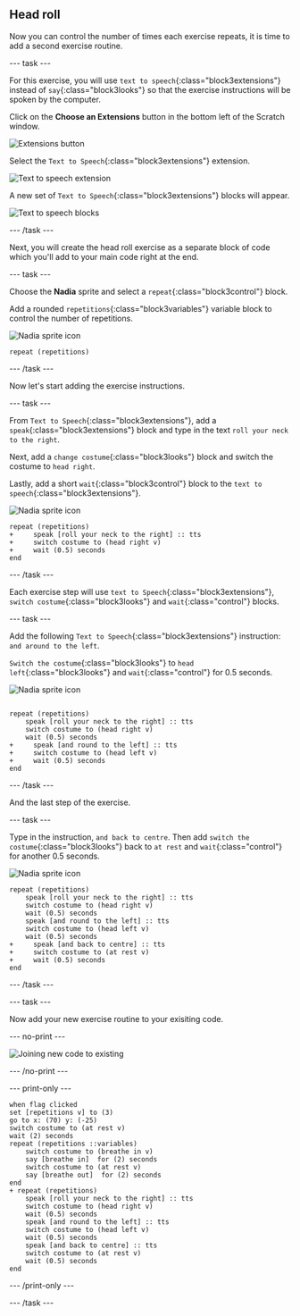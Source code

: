 ## Head roll

Now you can control the number of times each exercise repeats, it is time to add a second exercise routine.

--- task ---

For this exercise, you will use `text to speech`{:class="block3extensions"} instead of `say`{:class="block3looks"} so that the exercise instructions will be spoken by the computer.

Click on the **Choose an Extensions** button in the bottom left of the Scratch window.

![Extensions button](images/extensionsButton.png)

Select the `Text to Speech`{:class="block3extensions"} extension.

![Text to speech extension](images/textToSpeechExtension.png)

A new set of `Text to Speech`{:class="block3extensions"} blocks will appear.

![Text to speech blocks](images/textToSpeechBlocks.png)

--- /task ---

Next, you will create the head roll exercise as a separate block of code which you'll add to your main code right at the end.

--- task ---

Choose the **Nadia** sprite and select a `repeat`{:class="block3control"} block.

Add a rounded `repetitions`{:class="block3variables"} variable block to control the number of repetitions.

![Nadia sprite icon](images/nadia_sprite.png)

```blocks3
repeat (repetitions)
```

--- /task ---

Now let's start adding the exercise instructions.

--- task ---

From `Text to Speech`{:class="block3extensions"}, add a `speak`{:class="block3extensions"} block and type in the text `roll your neck to the right`.

Next, add a `change costume`{:class="block3looks"} block and switch the costume to `head right`.

Lastly, add a short `wait`{:class="block3control"} block to the `text to speech`{:class="block3extensions"}. 

![Nadia sprite icon](images/nadia_sprite.png)

```blocks3
repeat (repetitions)
+     speak [roll your neck to the right] :: tts
+     switch costume to (head right v)
+     wait (0.5) seconds
end
```

--- /task ---

Each exercise step will use `text to Speech`{:class="block3extensions"}, `switch costume`{:class="block3looks"} and `wait`{:class="control"} blocks.

--- task ---

Add the following `Text to Speech`{:class="block3extensions"} instruction: `and around to the left`.

`Switch the costume`{:class="block3looks"} to `head left`{:class="block3looks"} and `wait`{:class="control"} for 0.5 seconds.

![Nadia sprite icon](images/nadia_sprite.png)

```blocks3

repeat (repetitions)
    speak [roll your neck to the right] :: tts
    switch costume to (head right v)
    wait (0.5) seconds
+     speak [and round to the left] :: tts
+     switch costume to (head left v)
+     wait (0.5) seconds
end
```

--- /task ---

And the last step of the exercise.

--- task ---

Type in the instruction, `and back to centre`. Then add `switch the costume`{:class="block3looks"} back to `at rest` and `wait`{:class="control"} for another 0.5 seconds.

![Nadia sprite icon](images/nadia_sprite.png)

```blocks3
repeat (repetitions)
    speak [roll your neck to the right] :: tts 
    switch costume to (head right v)
    wait (0.5) seconds
    speak [and round to the left] :: tts 
    switch costume to (head left v)
    wait (0.5) seconds
+     speak [and back to centre] :: tts 
+     switch costume to (at rest v)
+     wait (0.5) seconds
end
```

--- /task ---

--- task ---

Now add your new exercise routine to your exisiting code.

--- no-print ---

![Joining new code to existing](images/joinCode.gif)

--- /no-print ---

--- print-only ---

```blocks3
when flag clicked
set [repetitions v] to (3)
go to x: (70) y: (-25)
switch costume to (at rest v)
wait (2) seconds
repeat (repetitions ::variables)
    switch costume to (breathe in v)
    say [breathe in]  for (2) seconds
    switch costume to (at rest v)
    say [breathe out]  for (2) seconds
end
+ repeat (repetitions)
    speak [roll your neck to the right] :: tts 
    switch costume to (head right v)
    wait (0.5) seconds
    speak [and round to the left] :: tts 
    switch costume to (head left v)
    wait (0.5) seconds
    speak [and back to centre] :: tts 
    switch costume to (at rest v)
    wait (0.5) seconds
end
```

--- /print-only ---

--- /task ---
